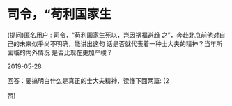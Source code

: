 # 司令，“苟利国家生

(提问)匿名用户 : 司令，“苟利国家生死以，岂因祸福避趋 之”，奔赴北京前他对自己的未来似乎尚不明确，能讲出这句 话是否就代表着一种士大夫的精神？当年所面临的内外情况 是否比现在更加严峻？

2019-05-28

回答：要搞明白什么是真正的士大夫精神，读懂下面两篇: (2

赞)